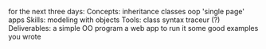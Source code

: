 for the next three days:
Concepts:
	inheritance
	classes
	oop
	'single page' apps
Skills:
	modeling with objects
Tools:
	class syntax
	traceur (?)
Deliverables:
	a simple OO program
	a web app to run it
	some good examples you wrote
